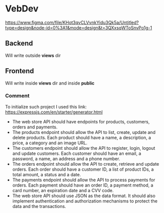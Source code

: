 # VebDev

https://www.figma.com/file/KHot3qvCLVvnkYidu3Qk5a/Untitled?type=design&node-id=0%3A1&mode=design&t=3QXxsqWToSnvPo1g-1

## Backend

Will write outside **views** dir

## Frontend

Will write inside **views** dir and inside **public**

### Comment

To initialize such project I used this link:
https://expressjs.com/en/starter/generator.html

- The web store API should have endpoints for products, customers, orders and payments.
- The products endpoint should allow the API to list, create, update and delete products. Each product should have a name, a description, a price, a category and an image URL.
- The customers endpoint should allow the API to register, login, logout and update customers. Each customer should have an email, a password, a name, an address and a phone number.
- The orders endpoint should allow the API to create, retrieve and update orders. Each order should have a customer ID, a list of product IDs, a total amount, a status and a date.
- The payments endpoint should allow the API to process payments for orders. Each payment should have an order ID, a payment method, a card number, an expiration date and a CVV code.
- The web store API should use JSON as the data format. It should also implement authentication and authorization mechanisms to protect the data and the transactions.

